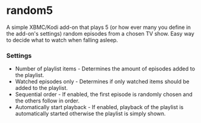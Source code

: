 random5
=======

A simple XBMC/Kodi add-on that plays 5 (or how ever many you define in the add-on's settings) random episodes from a 
chosen TV show. Easy way to decide what to watch when falling asleep.

### Settings ###
* Number of playlist items - Determines the amount of episodes added to the playlist.
* Watched episodes only - Determines if only watched items should be added to the playlist.
* Sequential order - If enabled, the first episode is randomly chosen and the others follow in order.
* Automatically start playback - If enabled, playback of the playlist is automatically started otherwise the playlist
is simply shown.
